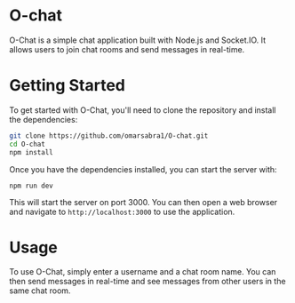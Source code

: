 # O-chat
O-Chat is a simple chat application built with Node.js and Socket.IO.
It allows users to join chat rooms and send messages in real-time.

# Getting Started
To get started with O-Chat, you'll need to clone the repository and install the dependencies:

```bash
git clone https://github.com/omarsabra1/O-chat.git
cd O-chat
npm install
```
Once you have the dependencies installed, you can start the server with:
```
npm run dev
```
This will start the server on port 3000. You can then open a web browser and navigate to 
`http://localhost:3000` to use the application.

# Usage
To use O-Chat, simply enter a username and a chat room name. 
You can then send messages in real-time and see messages from other users in the same chat room.
